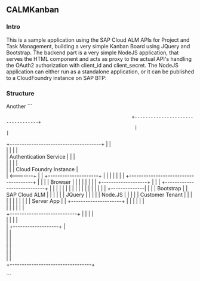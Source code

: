 ## CALMKanban
 
### Intro
This is a sample application using the SAP Cloud ALM APIs for Project and Task Management, building a very simple Kanban Board using JQuery and Bootstrap. The backend part is a very simple NodeJS application, that serves the HTML component and acts as proxy to the actual API's handling the OAuth2 authorization with client_id and client_secret. The NodeJS application can either run as a standalone application, or it can be published to a CloudFoundry instance on SAP BTP:

### Structure
Another
´´´

                                                   +----------------------------------+                                          
                                                    |                                  |                                          
+--------------------------------------+            |                                  |                                          
|                                      |            |                                  |                                          
|        Authentication Service        |            |                                  |                                          
|                                      |            |                                  |                                          
|                                      |            |        Cloud Foundry Instance    |                                          
|                                      <-------+    |                                  |                   +---------------------+
|                                      |       |    |                                  |                   |                     |
+--------------------------------------+       |    |                                  |                   |      Browser        |
                                               |    |                                  |                   |                     |
                                               |    |         +-------------------+    |                   |                     |
   +----------------------------+              |    |         |                   |    |                   |                     |
   |                            |              |    |         |                   |    |                   |                     |
   |                            |              +--------------|                   |    |                   |      Bootstrap      |
   |      SAP Cloud ALM         |                   |         |                   |    |                   |        JQuery       |
   |                            |                   |         |    Node.JS        |    |                   |                     |
   |      Customer Tenant       |                   |         |                   |    |                   |                     |
   |                            |                   |         |    Server App     |    |                   +---------------------+
   |                            |                   |         |                   |    |                                          
   |                            |                   |         |                   |    |                                          
   +----------------------------+                   |         |                   |    |                                          
                                                    |         |                   |    |                                          
                                                    |         +-------------------+    |                                          
                                                    |                                  |                                          
                                                    |                                  |                                          
                                                    |                                  |                                          
                                                    |                                  |                                          
                                                    |                                  |                                          
                                                    +----------------------------------+                                          
                                                                                                       
´´´
